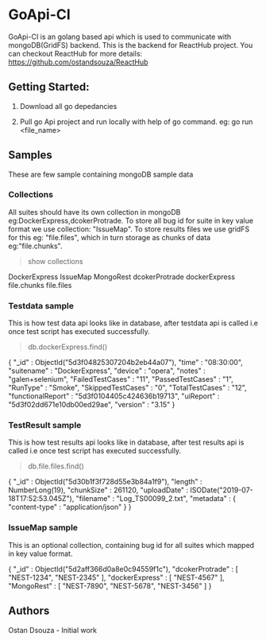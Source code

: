 # GoApi-CI

GoApi-CI is an golang based api which is used to communicate with mongoDB(GridFS) backend. This is the backend for ReactHub project.
You can checkout ReactHub for more details:
https://github.com/ostandsouza/ReactHub

## Getting Started:

1) Download all go depedancies

2) Pull go Api project and run locally with help of go command.
eg: go run <file_name>

## Samples
These are few sample containing mongoDB sample data

### Collections
All suites should have its own collection in mongoDB eg:DockerExpress,dcokerProtrade. 
To store all bug id for suite in key value format we use collection: "IssueMap".
To store results files we use gridFS for this eg: "file.files", which in turn storage as chunks of data eg:"file.chunks".

> show collections

DockerExpress
IssueMap
MongoRest
dcokerProtrade
dockerExpress
file.chunks
file.files

### Testdata sample
This is how test data api looks like in database, after testdata api is called i.e once test script has executed successfully.

> db.dockerExpress.find()

{ "_id" : ObjectId("5d3f04825307204b2eb44a07"), "time" : "08:30:00", "suitename" : "DockerExpress", "device" : "opera", "notes" : "galen+selenium", "FailedTestCases" : "11", "PassedTestCases" : "1", "RunType" : "Smoke", "SkippedTestCases" : "0", "TotalTestCases" : "12", "functionalReport" : "5d3f0104405c424636b19713", "uiReport" : "5d3f02dd671e10db00ed29ae", "version" : "3.15" }

### TestResult sample
This is how test results api looks like in database, after test results api is called i.e once test script has executed successfully.

> db.file.files.find()

{ "_id" : ObjectId("5d30b1f3f728d55e3b84a1f9"), "length" : NumberLong(19), "chunkSize" : 261120, "uploadDate" : ISODate("2019-07-18T17:52:53.045Z"), "filename" : "Log_TS00099_2.txt", "metadata" : { "content-type" : "application/json" } }

### IssueMap sample
This is an optional collection, containing bug id for all suites which mapped in key value format.

{ "_id" : ObjectId("5d2aff366d0a8e0c94559f1c"), "dcokerProtrade" : [ "NEST-1234", "NEST-2345" ], "dockerExpress" : [ "NEST-4567" ], "MongoRest" : [ "NEST-7890", "NEST-5678", "NEST-3456" ] }

## Authors
Ostan Dsouza - Initial work

